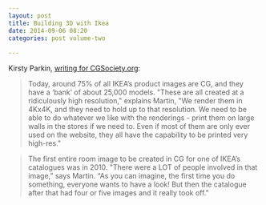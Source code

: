 ```yaml
---
layout: post
title: Building 3D with Ikea
date: 2014-09-06 08:20
categories: post volume-two
  
---
```



Kirsty Parkin, [writing for CGSociety.org][ikea]:

> Today, around 75% of all IKEA’s product images are CG, and they have a ‘bank’ of about 25,000 models. "These are all created at a ridiculously high resolution," explains Martin, "We render them in 4Kx4K, and they need to hold up to that resolution. We need to be able to do whatever we like with the renderings - print them on large walls in the stores if we need to. Even if most of them are only ever used on the website, they all have the capability to be printed very high-res."


> The first entire room image to be created in CG for one of IKEA’s catalogues was in 2010. "There were a LOT of people involved in that image,” says Martin. “As you can imagine, the first time you do something, everyone wants to have a look! But then the catalogue after that had four or five images and it really took off."



[ikea]:http://www.cgsociety.org/index.php/CGSFeatures/CGSFeatureSpecial/building_3d_with_ikea
